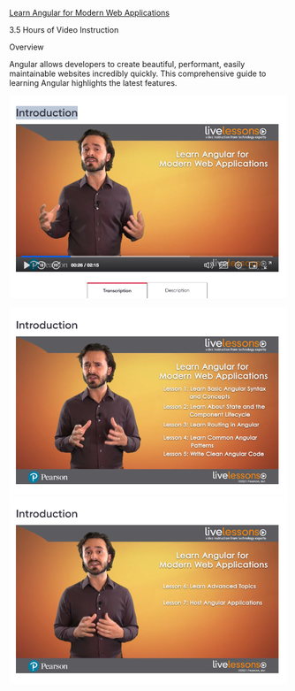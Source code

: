 
[Learn Angular for Modern Web Applications](https://learning.oreilly.com/course/learn-angular-for/9780137324842/)

3.5 Hours of Video Instruction

Overview

Angular allows developers to create beautiful, performant, easily maintainable websites incredibly quickly. This comprehensive guide to learning Angular highlights the latest features.


![alt text](image.png)

![alt text](image-1.png)
![alt text](image-2.png)